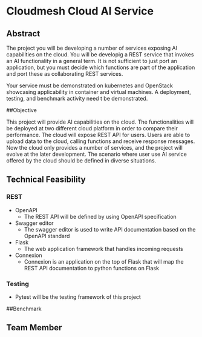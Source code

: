 # Cloudmesh Cloud AI Service

## Abstract

The project you will be developing a number of services exposing AI capabilities on the cloud. You will be developig a REST service that invokes an AI functionality in a general term. It is not sufficient to just port an application, but you must decide which functions are part of the application and port these as collaborating REST services.

Your service must be demonstrated on kubernetes and OpenStack showcasing applicability in container and virtual machines. A deployment, testing, and benchmark activity need t be demonstrated.

##Objective

This project will provide AI capabilities  on the cloud. The functionalities will be deployed at two different cloud platform in order to compare their performance. The cloud will expose REST API for users. Users are able to upload data to the cloud, calling functions and receive response messages. Now the cloud only provides a number of services, and the project will evolve at the later development. The scenario where user use AI service offered by the cloud should be defined in diverse situations.

## Technical Feasibility

### REST

* OpenAPI
  * The REST API will be defined by using OpenAPI specification
* Swagger editor
  * The swagger editor is used to write API documentation based on the OpenAPI standard
* Flask
  * The web application framework that handles incoming requests
* Connexion
  * Connexion is an application on the top of Flask that will map the REST API documentation to python functions on Flask

### Testing

* Pytest will be the testing framework of this project 

##Benchmark

## Team Member 

